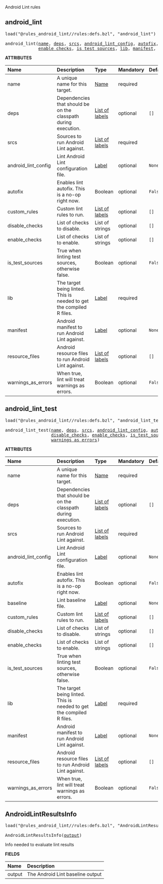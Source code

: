 <!-- Generated with Stardoc: http://skydoc.bazel.build -->

Android Lint rules

<a id="android_lint"></a>

## android_lint

<pre>
load("@rules_android_lint//rules:defs.bzl", "android_lint")

android_lint(<a href="#android_lint-name">name</a>, <a href="#android_lint-deps">deps</a>, <a href="#android_lint-srcs">srcs</a>, <a href="#android_lint-android_lint_config">android_lint_config</a>, <a href="#android_lint-autofix">autofix</a>, <a href="#android_lint-custom_rules">custom_rules</a>, <a href="#android_lint-disable_checks">disable_checks</a>,
             <a href="#android_lint-enable_checks">enable_checks</a>, <a href="#android_lint-is_test_sources">is_test_sources</a>, <a href="#android_lint-lib">lib</a>, <a href="#android_lint-manifest">manifest</a>, <a href="#android_lint-resource_files">resource_files</a>, <a href="#android_lint-warnings_as_errors">warnings_as_errors</a>)
</pre>



**ATTRIBUTES**


| Name  | Description | Type | Mandatory | Default |
| :------------- | :------------- | :------------- | :------------- | :------------- |
| <a id="android_lint-name"></a>name |  A unique name for this target.   | <a href="https://bazel.build/concepts/labels#target-names">Name</a> | required |  |
| <a id="android_lint-deps"></a>deps |  Dependencies that should be on the classpath during execution.   | <a href="https://bazel.build/concepts/labels">List of labels</a> | optional |  `[]`  |
| <a id="android_lint-srcs"></a>srcs |  Sources to run Android Lint against.   | <a href="https://bazel.build/concepts/labels">List of labels</a> | required |  |
| <a id="android_lint-android_lint_config"></a>android_lint_config |  Lint Android Lint configuration file.   | <a href="https://bazel.build/concepts/labels">Label</a> | optional |  `None`  |
| <a id="android_lint-autofix"></a>autofix |  Enables lint autofix. This is a no-op right now.   | Boolean | optional |  `False`  |
| <a id="android_lint-custom_rules"></a>custom_rules |  Custom lint rules to run.   | <a href="https://bazel.build/concepts/labels">List of labels</a> | optional |  `[]`  |
| <a id="android_lint-disable_checks"></a>disable_checks |  List of checks to disable.   | List of strings | optional |  `[]`  |
| <a id="android_lint-enable_checks"></a>enable_checks |  List of checks to enable.   | List of strings | optional |  `[]`  |
| <a id="android_lint-is_test_sources"></a>is_test_sources |  True when linting test sources, otherwise false.   | Boolean | optional |  `False`  |
| <a id="android_lint-lib"></a>lib |  The target being linted. This is needed to get the compiled R files.   | <a href="https://bazel.build/concepts/labels">Label</a> | required |  |
| <a id="android_lint-manifest"></a>manifest |  Android manifest to run Android Lint against.   | <a href="https://bazel.build/concepts/labels">Label</a> | optional |  `None`  |
| <a id="android_lint-resource_files"></a>resource_files |  Android resource files to run Android Lint against.   | <a href="https://bazel.build/concepts/labels">List of labels</a> | optional |  `[]`  |
| <a id="android_lint-warnings_as_errors"></a>warnings_as_errors |  When true, lint will treat warnings as errors.   | Boolean | optional |  `False`  |


<a id="android_lint_test"></a>

## android_lint_test

<pre>
load("@rules_android_lint//rules:defs.bzl", "android_lint_test")

android_lint_test(<a href="#android_lint_test-name">name</a>, <a href="#android_lint_test-deps">deps</a>, <a href="#android_lint_test-srcs">srcs</a>, <a href="#android_lint_test-android_lint_config">android_lint_config</a>, <a href="#android_lint_test-autofix">autofix</a>, <a href="#android_lint_test-baseline">baseline</a>, <a href="#android_lint_test-custom_rules">custom_rules</a>,
                  <a href="#android_lint_test-disable_checks">disable_checks</a>, <a href="#android_lint_test-enable_checks">enable_checks</a>, <a href="#android_lint_test-is_test_sources">is_test_sources</a>, <a href="#android_lint_test-lib">lib</a>, <a href="#android_lint_test-manifest">manifest</a>, <a href="#android_lint_test-resource_files">resource_files</a>,
                  <a href="#android_lint_test-warnings_as_errors">warnings_as_errors</a>)
</pre>



**ATTRIBUTES**


| Name  | Description | Type | Mandatory | Default |
| :------------- | :------------- | :------------- | :------------- | :------------- |
| <a id="android_lint_test-name"></a>name |  A unique name for this target.   | <a href="https://bazel.build/concepts/labels#target-names">Name</a> | required |  |
| <a id="android_lint_test-deps"></a>deps |  Dependencies that should be on the classpath during execution.   | <a href="https://bazel.build/concepts/labels">List of labels</a> | optional |  `[]`  |
| <a id="android_lint_test-srcs"></a>srcs |  Sources to run Android Lint against.   | <a href="https://bazel.build/concepts/labels">List of labels</a> | required |  |
| <a id="android_lint_test-android_lint_config"></a>android_lint_config |  Lint Android Lint configuration file.   | <a href="https://bazel.build/concepts/labels">Label</a> | optional |  `None`  |
| <a id="android_lint_test-autofix"></a>autofix |  Enables lint autofix. This is a no-op right now.   | Boolean | optional |  `False`  |
| <a id="android_lint_test-baseline"></a>baseline |  Lint baseline file.   | <a href="https://bazel.build/concepts/labels">Label</a> | optional |  `None`  |
| <a id="android_lint_test-custom_rules"></a>custom_rules |  Custom lint rules to run.   | <a href="https://bazel.build/concepts/labels">List of labels</a> | optional |  `[]`  |
| <a id="android_lint_test-disable_checks"></a>disable_checks |  List of checks to disable.   | List of strings | optional |  `[]`  |
| <a id="android_lint_test-enable_checks"></a>enable_checks |  List of checks to enable.   | List of strings | optional |  `[]`  |
| <a id="android_lint_test-is_test_sources"></a>is_test_sources |  True when linting test sources, otherwise false.   | Boolean | optional |  `False`  |
| <a id="android_lint_test-lib"></a>lib |  The target being linted. This is needed to get the compiled R files.   | <a href="https://bazel.build/concepts/labels">Label</a> | required |  |
| <a id="android_lint_test-manifest"></a>manifest |  Android manifest to run Android Lint against.   | <a href="https://bazel.build/concepts/labels">Label</a> | optional |  `None`  |
| <a id="android_lint_test-resource_files"></a>resource_files |  Android resource files to run Android Lint against.   | <a href="https://bazel.build/concepts/labels">List of labels</a> | optional |  `[]`  |
| <a id="android_lint_test-warnings_as_errors"></a>warnings_as_errors |  When true, lint will treat warnings as errors.   | Boolean | optional |  `False`  |


<a id="AndroidLintResultsInfo"></a>

## AndroidLintResultsInfo

<pre>
load("@rules_android_lint//rules:defs.bzl", "AndroidLintResultsInfo")

AndroidLintResultsInfo(<a href="#AndroidLintResultsInfo-output">output</a>)
</pre>

Info needed to evaluate lint results

**FIELDS**

| Name  | Description |
| :------------- | :------------- |
| <a id="AndroidLintResultsInfo-output"></a>output |  The Android Lint baseline output    |


